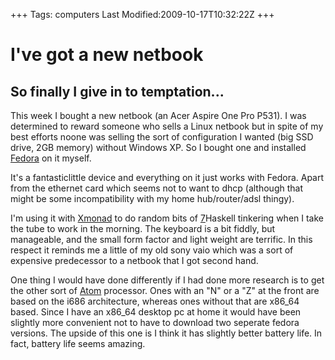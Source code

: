 +++
Tags: computers
Last Modified:2009-10-17T10:32:22Z
+++
# I've got a new netbook

## So finally I give in to temptation...

This week I bought a new netbook (an Acer Aspire One Pro P531). I was
determined to reward someone who sells a Linux netbook but in spite of
my best efforts noone was selling the sort of configuration I wanted
(big SSD drive, 2GB memory) without Windows XP. So I bought one and
installed [Fedora][5] on it myself.

It's a fantasticlittle device and everything on it just works with
Fedora. Apart from the ethernet card which seems not to want to dhcp
(although that might be some incompatibility with my home
hub/router/adsl thingy).

I'm using it with [Xmonad][6] to do random bits of [7]Haskell tinkering
when I take the tube to work in the morning. The keyboard is a bit
fiddly, but manageable, and the small form factor and light weight are
terrific. In this respect it reminds me a little of my old sony vaio
which was a sort of expensive predecessor to a netbook that I got
second hand.

One thing I would have done differently if I had done more research is
to get the other sort of [Atom][8] processor. Ones with an "N" or a "Z"
at the front are based on the i686 architecture, whereas ones without
that are x86_64 based. Since I have an x86_64 desktop pc at home it
would have been slightly more convenient not to have to download two
seperate fedora versions. The upside of this one is I think it has
slightly better battery life. In fact, battery life seems amazing.

[1]: http://www.uncarved.com/articles/netbook
[2]: http://www.uncarved.com/
[3]: http://www.uncarved.com/articles/contact
[4]: http://www.uncarved.com/login/
[5]: http://www.fedoraproject.org/
[6]: http://xmonad.org/
[7]: http://www.haskell.org/
[8]: http://en.wikipedia.org/wiki/Intel_Atom
[9]: http://www.uncarved.com/tags/computers
[10]: mailto:sean@uncarved.com
[11]: http://creativecommons.org/licenses/by-sa/4.0/
